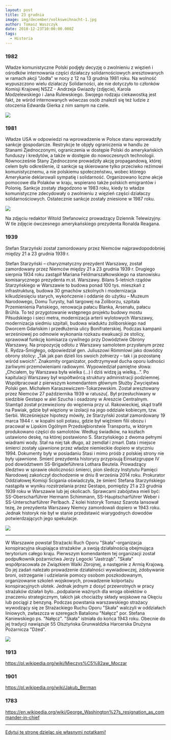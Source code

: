 ```yaml
---
layout: post
title: 23 grudnia
image: img/december/volksweihnacht-1.jpg
author: Tomasz Waszczyk
date: 2018-12-23T10:00:00.000Z
tags:
  - Historia
---
```


### 1982

Władze komunistyczne Polski podjęły decyzję o zwolnieniu z więzień i ośrodków internowania części działaczy solidarnościowych aresztowanych w ramach akcji "Jodła" w nocy z 12 na 13 grudnia 1981 roku. Na wolność wypuszczono wielu działaczy Solidarności, ale nie dotyczyło to członków Komisji Krajowej NSZZ - Andrzeja Gwiazdy (zdjęcie), Karola Modzelewskiego i Jana Rulewskiego.
Swojego rodzaju ciekawostką jest fakt, że wśród internowanych wówczas osób znalezli się też ludzie z otoczenia Edwarda Gierka z nim samym na czele.

<img src="./img/december/gwiazda.jpg"/><br>

### 1981

Władze USA w odpowiedzi na wprowadzenie w Polsce stanu wprowadziły sankcje gospodarcze.
Restrykcje te objęły ograniczenia w handlu ze Stanami Zjednoczonymi, ograniczenia w dostępie Polski do amerykańskich funduszy i kredytów, a także w dostępie do nowoczesnych technologii.
Równocześnie Stany Zjednoczone prowadziły akcję propagandową, której celem było odkreślenie, iż sankcje są skierowane tylko
przeciwko reżimowi komunistycznemu, a nie
polskiemu społeczeństwu, wobec którego
Amerykanie deklarowali sympatię i solidarność.
Organizowano liczne akcje pomocowe dla
Polaków w kraju, wspierano także polskich
emigrantów i Polonię.
Sankcje zostały złagodzono w 1983 roku, kiedy to władze komunistyczne zdecydowały o zwolnieniu z więzień części działaczy solidarnościowych.
Ostatecznie sankcje zostały zniesione w 1987 roku.

<img src="./img/december/stefanowicz.jpg"/><br>

Na zdjęciu redaktor Witold Stefanowicz prowadzący Dziennik Telewizyjny. W tle zdjęcie ówczesnego amerykańskiego prezydenta Ronalda Reagana.

### 1939

Stefan Starzyński został zamordowany przez Niemców najprawdopodobniej między 21 a 23 grudnia 1939 r.

Stefan Starzyński – charyzmatyczny prezydent Warszawy, został zamordowany przez Niemców między 21 a 23 grudnia 1939 r. Drugiego sierpnia 1934 roku zastąpił Mariana Feldmarszałkowskiego na stanowisku komisarycznego prezydenta m.st. Warszawy. Bilans 5-letnich rządów Starzyńskiego w Warszawie to budowa ponad 100 tys. mieszkań z infrastrukturą, budowa 30 gmachów szkolnych i modernizacja kilkudziesięciu starych, wykończenie i oddanie do użytku – Muzeum Narodowego, Domu Turysty, hali targowej na Żoliborzu, szpitala Przemienienia Pańskiego, renowacja pałacu Blanka, Arsenału, pałacu Brühla. To też przygotowanie wstępnego projektu budowy mostu Piłsudskiego i sieci metra, modernizacja arterii wylotowych Warszawy, modernizacja siedmiu szpitali, budowa wiaduktu żoliborskiego nad Dworcem Gdańskim i przedłużenia ulicy Bonifraterskiej.
Podczas kampanii wrześniowej po odmowie wykonania rozkazu ewakuacji ze stolicy, sprawował funkcję komisarza cywilnego przy Dowództwie Obrony Warszawy. Na propozycję odlotu z Warszawy samolotem przysłanym przez E. Rydza-Śmigłego, odpowiedział gen. Juliuszowi Rómmlowi jako dowódcy obrony stolicy: „Tak jak pan dzieli los swoich żołnierzy – tak i ja pozostanę wśród swoich”.
Znakomity organizator, podtrzymywał ducha oporu ludności żarliwymi przemówieniami radiowymi. Wypowiedział pamiętne słowa: „Chciałem, by Warszawa była wielka (…) I dziś widzę ją wielką…”. Po kapitulacji Warszawy był współtwórcą struktury administracji podziemnej. Współpracował z pierwszym komendantem głównym Służby Zwycięstwa Polski gen. Michałem Karaszewiczem-Tokarzewskim. Został aresztowany przez Niemców 27 października 1939 w ratuszu[. Był przesłuchiwany w siedzibie Gestapo w alei Szucha i osadzony w Areszcie Centralnym. Stamtąd został przewieziony do więzienia przy ul. Rakowieckiej, skąd trafił na Pawiak, gdzie był więziony w izolacji na jego oddziale kobiecym, tzw. Serbii. Wcześniejsze hipotezy mówiły, że Starzyński został zamordowany 19 marca 1944 r. w kopalni soli potasu, gdzie był więźniem filii obozu i pracował w Lipskim Ogólnym Przedsiębiorstwie Transportu, w którym produkowano części do samolotów. Według świadków, na kozłach ustawiono deskę, na której postawiono S. Starzyńskiego z dwoma pełnymi wiadrami wody. Stał na niej tak długo, aż zemdlał i zmarł. Data i miejsce śmierci zostały ujawnione przez władze niemieckie dopiero w styczniu 1994. Dokumenty były w posiadaniu Stasi i mimo próśb z polskiej strony nie były ujawnione. Śmierć prezydenta historycy przypisują Einsatzgruppe IV pod dowództwem SS-Brigadeführera Lothara Beutela. Prowadzący śledztwo w sprawie okoliczności śmierci, pion śledczy Instytutu Pamięci Narodowej zakończył dochodzenie w dniu 8 września 2014 roku. Prokurator Oddziałowej Komisji Ścigania oświadczyła, że śmierć Stefana Starzyńskiego nastąpiła w wyniku rozstrzelania przez Gestapo, pomiędzy 21 a 23 grudnia 1939 roku w Warszawie lub jej okolicach. Sprawcami zabójstwa mieli być: SS-Oberscharführer Hermann Schimmann, SS-Hauptscharführer Weber i SS-Unterscharführer Perlbach. Z kolei historyk Tomasz Szarota lansował tezę, że prezydenta Warszawy Niemcy zamordowali dopiero w 1943 roku. Jednak historyk nie był w stanie przedstawić wiarygodnych dowodów potwierdzających jego spekulacje.

<img src="./img/december/starzynski.png"/><br>

---

W Warszawie powstał Strażacki Ruch Oporu "Skała"-organizacja konspiracyjna skupiająca strażaków ,a swoją działalnością obejmująca terytorium całego kraju. Pierwszym komendantem tej organizacji został podpułkownik pożarnictwa Jerzy Legocki "Jastrząb".
"Skała" współpracowała ze Związkiem Walki Zbrojnej, a następnie z Armią Krajową. Do jej zadań należało prowadzenie działalności wywiadowczej, zdobywanie broni, ostrzeganie i udzielanie pomocy osobom poszkodowanym, organizowanie szkoleń wojskowych, prowadzenie kolportażu konspiracyjnych ulotek. Jednak jednym z dosyć przewrotnych w pracy strażaków działań było...podpalanie ważnych dla wroga obiektów o znaczeniu strategicznym, takich jak chociażby składy wojskowe na Okęciu lub pociągi z benzyną.
Podczas powstania warszawskiego strażacy wywodzący się ze Strażackiego Ruchu Oporu "Skała" walczyli w oddziałach liniowych, zwłaszcza w szeregach Batalionu "Nałęcz" por. Stefana Kaniewskiego ps. "Nałęcz".
"Skała" istniała do końca 1943 roku. Obecnie do jej tradycji nawiązuje 55 Olsztyńska
Grunwaldzka Harcerska Drużyna Pożarnicza "Dżed".

<img src="./img/december/skala.jpg"/><br>

### 1913

https://pl.wikipedia.org/wiki/Mieczys%C5%82aw_Moczar

### 1901

https://pl.wikipedia.org/wiki/Jakub_Berman

### 1783

https://en.wikipedia.org/wiki/George_Washington%27s_resignation_as_commander-in-chief

---

<a href="https://github.com/TomaszWaszczyk/historia.waszczyk.com/edit/master/src/content/december-23.md" target="_blank">Edytuj tę stronę dzieląc się własnymi notatkami!</a>
